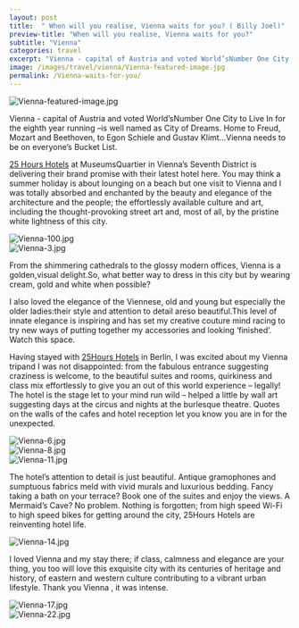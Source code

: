 ```yaml
---
layout: post
title:  " When will you realise, Vienna waits for you? ( Billy Joel)"
preview-title: "When will you realise, Vienna waits for you?"
subtitle: "Vienna"
categories: travel
excerpt: "Vienna - capital of Austria and voted World’sNumber One City to Live In for the eighth year running –is well named as City of Dreams. Home to Freud, Mozart and Beethoven, to Egon Schiele"
image: /images/travel/vienna/Vienna-featured-image.jpg
permalink: /Vienna-waits-for-you/
---
```

 <img src="{{ '/images/travel/vienna/Vienna-featured-image.jpg' | prepend: SourceUrl }}" alt="Vienna-featured-image.jpg">
 

 Vienna - capital of Austria and voted World’sNumber One City to Live In for the eighth year running –is well named as City of Dreams. Home to Freud, Mozart and Beethoven, to Egon Schiele and Gustav Klimt...Vienna needs to be on everyone’s Bucket List.

 <div class="row no-gutters">
    <div class="col-md-6 col-sm-12">
        <div class="post-left-image" style="background: url(../images/travel/vienna/Vienna.jpg) no-repeat; background-size: cover; margin-right: 0.5rem; max-height: 800px !important"></div>
    </div>
    <div class="col-md-6 col-sm-12">
        <div class="post-right-image" style="background: url(../images/travel/vienna/Vienna-20.jpg) no-repeat; background-size: cover; margin-left: 0.5rem; max-height: 800px !important"></div>
    </div>
</div>

 <a href="https://www.25hours-hotels.com/en" target="_blank">25 Hours Hotels</a> at MuseumsQuartier in Vienna’s Seventh District is delivering their brand promise with their latest hotel here. You may think a summer holiday is about lounging on a beach but one visit to Vienna and I was totally absorbed and enchanted by the beauty and elegance of the architecture and the people; the effortlessly available culture and art, including the thought-provoking street art and, most of all, by the pristine white lightness of this city.

 <img src="{{ '/images/travel/vienna/Vienna-100.jpg' | prepend: SourceUrl }}" alt="Vienna-100.jpg">

 <div class="row no-gutters">
    <div class="col-md-6 col-sm-12">
        <div class="post-left-image" style="background: url(../images/travel/vienna/Vienna-18.jpg) no-repeat; background-size: cover; margin-right: 0.5rem; max-height: 800px !important"></div>
    </div>
    <div class="col-md-6 col-sm-12">
        <div class="post-right-image" style="background: url(../images/travel/vienna/Vienna-19.jpg) no-repeat; background-size: cover; margin-left: 0.5rem; max-height: 800px !important"></div>
    </div>
</div>

<img src="{{ '/images/travel/vienna/Vienna-3.jpg' | prepend: SourceUrl }}" alt="Vienna-3.jpg">

 From the shimmering cathedrals to the glossy modern offices, Vienna is a golden,visual delight.So, what better way to dress in this city but by wearing cream, gold and white when possible?

I also loved the elegance of the Viennese, old and young but especially the older ladies:their style and attention to detail areso beautiful.This level of innate elegance is inspiring and has set my creative couture mind racing to try new ways of putting together my accessories and looking ‘finished’. Watch this space.

<div class="row no-gutters">
    <div class="col-md-6 col-sm-12">
        <div class="post-left-image" style="background: url(../images/travel/vienna/Vienna-4.jpg) no-repeat; background-size: cover; margin-right: 0.5rem; max-height: 800px !important"></div>
    </div>
    <div class="col-md-6 col-sm-12">
        <div class="post-right-image" style="background: url(../images/travel/vienna/Vienna-1.jpg) no-repeat; background-size: cover; margin-left: 0.5rem; max-height: 800px !important"></div>
    </div>
</div>

Having stayed with <a href="https://www.25hours-hotels.com/en" target="_blank">25Hours Hotels</a> in Berlin, I was excited about my Vienna tripand I was not disappointed: from the fabulous entrance suggesting craziness is welcome, to the beautiful suites and rooms, quirkiness and class mix effortlessly to give you an out of this world experience – legally! The hotel is the stage let to your mind run wild – helped a little by wall art suggesting days at the circus and nights at the burlesque theatre. Quotes on the walls of the cafes and hotel reception let you know you are in for the unexpected.

<img src="{{ '/images/travel/vienna/Vienna-6.jpg' | prepend: SourceUrl }}" alt="Vienna-6.jpg">

<div class="row no-gutters">
    <div class="col-md-6 col-sm-12">
        <div class="post-left-image" style="background: url(../images/travel/vienna/Vienna-6a.jpg) no-repeat; background-size: cover; margin-right: 0.5rem; max-height: 800px !important"></div>
    </div>
    <div class="col-md-6 col-sm-12">
        <div class="post-right-image" style="background: url(../images/travel/vienna/Vienna-7.jpg) no-repeat; background-size: cover; margin-left: 0.5rem; max-height: 800px !important"></div>
    </div>
</div>

<img src="{{ '/images/travel/vienna/Vienna-8.jpg' | prepend: SourceUrl }}" alt="Vienna-8.jpg">

<div class="row no-gutters">
    <div class="col-md-6 col-sm-12">
        <div class="post-left-image" style="background: url(../images/travel/vienna/Vienna-9.jpg) no-repeat; background-size: cover; margin-right: 0.5rem; max-height: 800px !important"></div>
    </div>
    <div class="col-md-6 col-sm-12">
        <div class="post-right-image" style="background: url(../images/travel/vienna/Vienna-130.jpg) no-repeat; background-size: cover; margin-left: 0.5rem; max-height: 800px !important"></div>
    </div>
</div>

<img src="{{ '/images/travel/vienna/Vienna-11.jpg' | prepend: SourceUrl }}" alt="Vienna-11.jpg">

<div class="row no-gutters">
    <div class="col-md-6 col-sm-12">
        <div class="post-left-image" style="background: url(../images/travel/vienna/Vienna-12.jpg) no-repeat; background-size: cover; margin-right: 0.5rem; max-height: 800px !important"></div>
    </div>
    <div class="col-md-6 col-sm-12">
        <div class="post-right-image" style="background: url(../images/travel/vienna/Vienna-13.jpg) no-repeat; background-size: cover; margin-left: 0.5rem; max-height: 800px !important"></div>
    </div>
</div>

The hotel’s attention to detail is just beautiful. Antique gramophones and sumptuous fabrics meld with vivid murals and luxurious bedding. Fancy taking a bath on your terrace? Book one of the suites and enjoy the views. A Mermaid’s Cave? No problem. Nothing is forgotten; from high speed Wi-Fi to high speed bikes for getting around the city, 25Hours Hotels are reinventing hotel life.

<img src="{{ '/images/travel/vienna/Vienna-14.jpg' | prepend: SourceUrl }}" alt="Vienna-14.jpg">

<div class="row no-gutters">
    <div class="col-md-6 col-sm-12">
        <div class="post-left-image" style="background: url(../images/travel/vienna/Vienna-15.jpg) no-repeat; background-size: cover; margin-right: 0.5rem; max-height: 800px !important"></div>
    </div>
    <div class="col-md-6 col-sm-12">
        <div class="post-right-image" style="background: url(../images/travel/vienna/Vienna-16.jpg) no-repeat; background-size: cover; margin-left: 0.5rem; max-height: 800px !important"></div>
    </div>
</div>

I loved Vienna and my stay there; if class, calmness and elegance are your thing, you too will love this exquisite city with its centuries of heritage and history, of eastern and western culture contributing to a vibrant urban lifestyle. Thank you Vienna , it was intense.

<img src="{{ '/images/travel/vienna/Vienna-17.jpg' | prepend: SourceUrl }}" alt="Vienna-17.jpg">

<div class="row no-gutters">
    <div class="col-md-6 col-sm-12">
        <div class="post-left-image" style="background: url(../images/travel/vienna/Vienna-5.jpg) no-repeat; background-size: cover; margin-right: 0.5rem; max-height: 800px !important"></div>
    </div>
    <div class="col-md-6 col-sm-12">
        <div class="post-right-image" style="background: url(../images/travel/vienna/Vienna-21.jpg) no-repeat; background-size: cover; margin-left: 0.5rem; max-height: 800px !important"></div>
    </div>
</div>

<img src="{{ '/images/travel/vienna/Vienna-22.jpg' | prepend: SourceUrl }}" alt="Vienna-22.jpg">